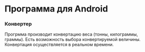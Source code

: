 # Программа для Android
### Конвертер
Прогрмма производит конвертацию веса (тонны, килограммы, граммы).
Есть возможность выбора конвертируемой величины.
Конвертация осуществляется в реальном времени.
